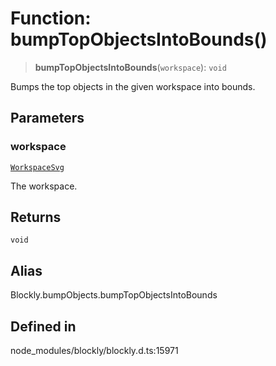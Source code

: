 # Function: bumpTopObjectsIntoBounds()

> **bumpTopObjectsIntoBounds**(`workspace`): `void`

Bumps the top objects in the given workspace into bounds.

## Parameters

### workspace

[`WorkspaceSvg`](../../classes/WorkspaceSvg.md)

The workspace.

## Returns

`void`

## Alias

Blockly.bumpObjects.bumpTopObjectsIntoBounds

## Defined in

node_modules/blockly/blockly.d.ts:15971
